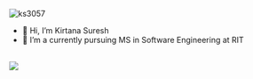 <p align="left"> 
<img src="https://komarev.com/ghpvc/?username=ks3057&label=Views&color=blue&style=plastic" alt="ks3057" />
 </p>

- 👋 Hi, I’m Kirtana Suresh
- 🌱 I’m a currently pursuing MS in Software Engineering at RIT

</br> 
<a href="https://github.com/ks3057">
  <img align="center" src="https://github-readme-stats.vercel.app/api?username=ks3057&show_icons=true&hide_border=true" />
</a>



<!---
ks3057/ks3057 is a ✨ special ✨ repository because its `README.md` (this file) appears on your GitHub profile.
You can click the Preview link to take a look at your changes.
--->
